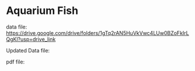 # Aquarium Fish
data file:
https://drive.google.com/drive/folders/1gTq2rAN5HuVkVwc4LUw0BZoFkIrLQgKl?usp=drive_link

Updated Data file:

pdf file:

